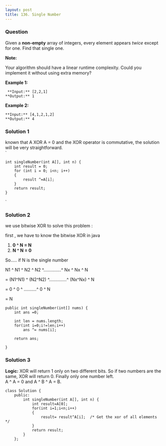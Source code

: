 ```yaml
---
layout: post
title: 136. Single Number
---
```

### Question
Given a **non-empty**  array of integers, every element appears _twice_ except
for one. Find that single one.

 **Note:**

Your algorithm should have a linear runtime complexity. Could you implement it
without using extra memory?

 **Example 1:**

    
    
     **Input:** [2,2,1]
    **Output:** 1
    

**Example 2:**

    
    
    **Input:** [4,1,2,1,2]
    **Output:** 4
    

### Solution 1
known that A XOR A = 0 and the XOR operator is commutative, the solution will
be very straightforward.  
`

    
    
    int singleNumber(int A[], int n) {
        int result = 0;
        for (int i = 0; i<n; i++)
        {
    		result ^=A[i];
        }
    	return result;
    }
    

`


### Solution 2
we use bitwise XOR to solve this problem :

first , we have to know the bitwise XOR in java

  1.  **0 ^ N = N**
  2.  **N ^ N = 0**

So..... if N is the single number

N1 ^ N1 ^ N2 ^ N2 ^..............^ Nx ^ Nx ^ N

= (N1^N1) ^ (N2^N2) ^..............^ (Nx^Nx) ^ N

= 0 ^ 0 ^ ..........^ 0 ^ N

= N

    
    
    public int singleNumber(int[] nums) {
        int ans =0;
        
        int len = nums.length;
        for(int i=0;i!=len;i++)
            ans ^= nums[i];
        
        return ans;
        
    }


### Solution 3
 **Logic:** XOR will return 1 only on two different bits. So if two numbers
are the same, XOR will return 0. Finally only one number left.  
A ^ A = 0 and A ^ B ^ A = B.

    
    
    class Solution {
        public:
            int singleNumber(int A[], int n) {
                int result=A[0];
                for(int i=1;i<n;i++)
                {
                    result= result^A[i];  /* Get the xor of all elements */
                }
                return result;
            }
        };



